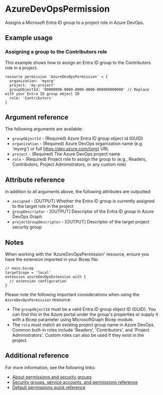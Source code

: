﻿# AzureDevOpsPermission

Assigns a Microsoft Entra ID group to a project role in Azure DevOps.

## Example usage

### Assigning a group to the Contributors role

This example shows how to assign an Entra ID group to the Contributors role in a project.

```bicep
resource permission 'AzureDevOpsPermission' = {
  organization: 'myorg'
  project: 'my-project'
  groupObjectId: '00000000-0000-0000-0000-000000000000' // Replace with your Entra ID group object ID
  role: 'Contributors'
}
```

## Argument reference

The following arguments are available:

- `groupObjectId` - (Required) Azure Entra ID group object id (GUID)
- `organization` - (Required) Azure DevOps organization name (e.g. 'myorg') or full https://dev.azure.com/{org} URL
- `project` - (Required) The Azure DevOps project name
- `role` - (Required) Project role to assign the group to (e.g., Readers, Contributors, Project Administrators, or any custom role)

## Attribute reference

In addition to all arguments above, the following attributes are outputted:

- `assigned` - [OUTPUT] Whether the Entra ID group is currently assigned to the target role in the project
- `groupDescriptor` - [OUTPUT] Descriptor of the Entra ID group in Azure DevOps Graph
- `projectGroupDescriptor` - [OUTPUT] Descriptor of the target project security group

## Notes

When working with the 'AzureDevOpsPermission' resource, ensure you have the extension imported in your Bicep file:

```bicep
// main.bicep
targetScope = 'local'
extension azureDevOpsExtension with {
  // extension configuration
}
```

Please note the following important considerations when using the `AzureDevOpsPermission` resource:
- The `groupObjectId` must be a valid Entra ID group object ID (GUID). You can find this in the Azure portal under the group's properties or supply it with a Bicep parameter using MicrosoftGraph Bicep module.
- The `role` must match an existing project group name in Azure DevOps. Common built-in roles include 'Readers', 'Contributors', and 'Project Administrators'. Custom roles can also be used if they exist in the project.


## Additional reference

For more information, see the following links:

- [About permissions and security groups][00]
- [Security groups, service accounts, and permissions reference][01]
- [Default permissions quick reference][02]

<!-- Link reference definitions -->
[00]: https://learn.microsoft.com/en-us/azure/devops/organizations/security/about-permissions?view=azure-devops&tabs=preview-page
[01]: https://learn.microsoft.com/en-us/azure/devops/organizations/security/permissions?view=azure-devops&tabs=preview-page
[02]: https://learn.microsoft.com/en-us/azure/devops/organizations/security/permissions-access?view=azure-devops


